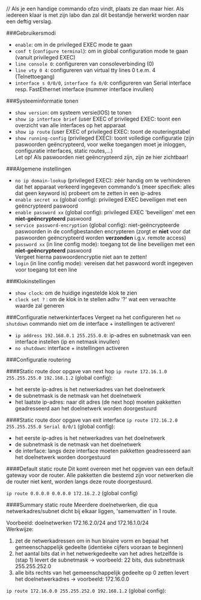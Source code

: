 // Als je een handige commando ofzo vindt, plaats ze dan maar hier. Als iedereen klaar is met zijn labo dan zal dit bestandje herwerkt worden naar een deftig verslag.

###Gebruikersmodi

* `enable`: om in de privileged EXEC mode te gaan
* `conf t` (`configure terminal`): om in global configuration mode te gaan (vanuit privileged EXEC)
* `line console 0`: configureren van consoleverbinding (0)
* `line vty 0 4`: configureren van virtual tty lines 0 t.e.m. 4 (Telnettoegang)
* `interface s 0/0/0`, `interface fa 0/0`: configureren van Serial interface resp. FastEthernet interface (nummer interface invullen)

###Systeeminformatie tonen

* `show version`: om systeem versie(IOS) te tonen
* `show ip interface brief` (user EXEC of privileged EXEC: toont een overzicht van alle interfaces op het apparaat
* `show ip route` (user EXEC of privileged EXEC: toont de routeringstabel
* `show running-config` (privileged EXEC): toont volledige configuratie (zijn paswoorden geëncrypteerd, voor welke toegangen moet je inloggen, configuratie interfaces, static routes,...)  
   Let op! Als paswoorden niet geëncrypteerd zijn, zijn ze hier zichtbaar!
   
###Algemene instellingen

* `no ip domain-lookup` (privileged EXEC): zéér handig om te verhinderen dat het apparaat verkeerd ingegeven commando's (meer specifiek: alles dat geen keyword is) probeert om te zetten in een ip-adres
* `enable secret xx` (global config): privileged EXEC beveiligen met een geëncrypteerd paswoord
* `enable password xx` (global config): privileged EXEC 'beveiligen' met een **niet-geëncrypteerd** paswoord
* `service password-encryption` (global config): niet-geëncrypteerde paswoorden in de configbestanden encrypteren (zorgt er **niet** voor dat paswoorden geëncrypteerd worden **verzonden** i.g.v. remote access)
* `password xx` (in line config mode): toegang tot de line beveiligen met een **niet-geëncrypteerd** paswoord  
   Vergeet hierna paswoordencryptie niet aan te zetten!
* `login` (in line config mode): vereisen dat het paswoord wordt ingegeven voor toegang tot een line

###Klokinstellingen

* `show clock`: om de huidige ingestelde klok te zien
* `clock set ?` : om de klok in te stellen adhv '?' wat een verwachte waarde zal generen

###Configuratie netwerkinterfaces
Vergeet na het configureren het `no shutdown` commando niet om de interface + instellingen te activeren!

* `ip address 192.168.0.1 255.255.0.0`: ip-adres en subnetmask van een interface instellen (ip en netmask invullen)
* `no shutdown`: interface + instellingen activeren

###Configuratie routering

####Static route door opgave van next hop
`ip route 172.16.1.0 255.255.255.0 192.168.1.2` (global config):

* het eerste ip-adres is het netwerkadres van het doelnetwerk
* de subnetmask is de netmask van het doelnetwerk
* het laatste ip-adres: naar dit adres (de next hop) moeten pakketten geadresseerd aan het doelnetwerk worden doorgestuurd

####Static route door opgave van exit interface
`ip route 172.16.2.0 255.255.255.0 Serial 0/0/1` (global config): 

* het eerste ip-adres is het netwerkadres van het doelnetwerk
* de subnetmask is de netmask van het doelnetwerk
* de interface: langs deze interface moeten pakketten geadresseerd aan het doelnetwerk worden doorgestuurd

####Default static route
Dit komt overeen met het opgeven van een default gateway voor de router. Alle pakketten die bestemd zijn voor netwerken die de router niet kent, worden langs deze route doorgestuurd.

`ip route 0.0.0.0 0.0.0.0 172.16.2.2` (global config)

####Summary static route
Meerdere doelnetwerken, die qua netwerkadres/subnet dicht bij elkaar liggen, 'samenvatten' in 1 route.

Voorbeeld: doelnetwerken 172.16.2.0/24 and 172.16.1.0/24  
Werkwijze:

1. zet de netwerkadressen om in hun binaire vorm en bepaal het gemeenschappelijk gedeelte (identieke cijfers vooraan te beginnen)
2. het aantal bits dat in het netwerkgedeelte van het adres hetzelfde is (stap 1) levert de subnetmask -> voorbeeld: 22 bits, dus subnetmask 255.255.252.0
3. alle bits rechts van het gemeenschappelijk gedeelte op 0 zetten levert het doelnetwerkadres -> voorbeeld: 172.16.0.0

`ip route 172.16.0.0 255.255.252.0 192.168.1.2` (global config):
